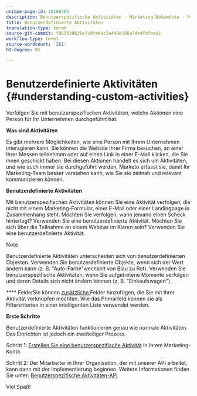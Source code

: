 ```yaml
---
unique-page-id: 10100266
description: Benutzerspezifische Aktivitäten - Marketing-Dokumente - Produktdokumentation
title: Benutzerdefinierte Aktivitäten
translation-type: tm+mt
source-git-commit: f865630638e7c0fe6ac2a449e196a7de4fbfeea1
workflow-type: tm+mt
source-wordcount: '261'
ht-degree: 0%

---
```



# Benutzerdefinierte Aktivitäten {#understanding-custom-activities}

Verfolgen Sie mit benutzerspezifischen Aktivitäten, welche Aktionen eine Person für Ihr Unternehmen durchgeführt hat.

**Was sind Aktivitäten**

Es gibt mehrere Möglichkeiten, wie eine Person mit Ihrem Unternehmen interagieren kann. Sie können die Website Ihrer Firma besuchen, an einer Ihrer Messen teilnehmen oder auf einen Link in einer E-Mail klicken, die Sie ihnen geschickt haben. Bei diesen Aktionen handelt es sich um Aktivitäten, und wie auch immer sie durchgeführt werden, Marketo erfasst sie, damit Ihr Marketing-Team besser verstehen kann, wie Sie sie zeitnah und relevant kommunizieren können.

**Benutzerdefinierte Aktivitäten**

Mit benutzerspezifischen Aktivitäten können Sie eine Aktivität verfolgen, die nicht mit einem Marketing-Formular, einer E-Mail oder einer Landingpage in Zusammenhang steht. Möchten Sie verfolgen, wann jemand einen Scheck hinterlegt? Verwenden Sie eine benutzerdefinierte Aktivität. Möchten Sie sich über die Teilnahme an einem Webinar im Klaren sein? Verwenden Sie eine benutzerdefinierte Aktivität.

>[!NOTE]
>
>Benutzerdefinierte Aktivitäten unterscheiden sich von benutzerdefinierten Objekten. Verwenden Sie benutzerdefinierte Objekte, wenn sich der Wert ändern kann (z. B. &quot;Auto-Farbe&quot;wechselt von Blau zu Rot). Verwenden Sie benutzerspezifische Aktivitäten, wenn Sie aufgetretene Momente verfolgen und deren Details sich nicht ändern können (z. B. &quot;Einkaufswagen&quot;).

**** FelderSie können  [zusätzliche ](/help/marketo/product-docs/administration/marketo-custom-activities/add-edit-delete-marketo-custom-activity-fields.md) Felder hinzufügen, die Sie mit Ihrer Aktivität verknüpfen möchten. Wie das Primärfeld können sie als Filterkriterien in einer intelligenten Liste verwendet werden.

**Erste Schritte**

Benutzerdefinierte Aktivitäten funktionieren genau wie normale Aktivitäten. Das Einrichten ist jedoch ein zweiteiliger Prozess.

Schritt 1: [Erstellen Sie eine benutzerspezifische Aktivität](/help/marketo/product-docs/administration/marketo-custom-activities/create-a-custom-activity.md) in Ihrem Marketing-Konto

Schritt 2: Der Mitarbeiter in Ihrer Organisation, der mit unserer API arbeitet, kann dann mit der Implementierung beginnen. Weitere Informationen finden Sie unter: [Benutzerspezifische Aktivitäten-API](https://developers.marketo.com/documentation/rest/add-custom-activities/)

Viel Spaß!
